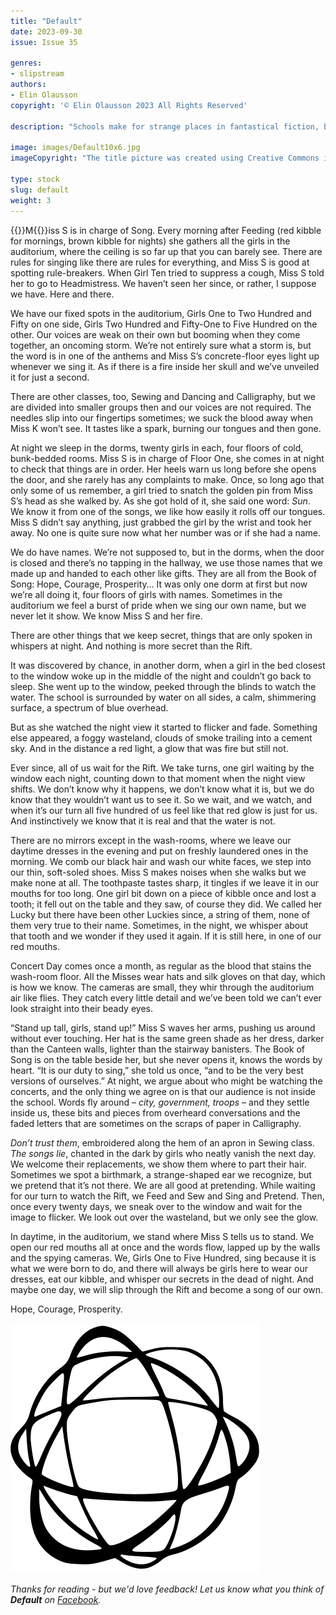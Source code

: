 ```yaml
---
title: "Default"
date: 2023-09-30
issue: Issue 35

genres:
- slipstream
authors:
- Elin Olausson
copyright: '© Elin Olausson 2023 All Rights Reserved'

description: "Schools make for strange places in fantastical fiction, but even real schools are strange places: sometimes small, sometimes sprawling, they too often form the individuals of the future by filing away what makes each pupil distinct. Appropriate, then, that if Elin Olausson's story of a strange cohort has a narrator, it is one who identifies as the whole."

image: images/Default10x6.jpg
imageCopyright: "The title picture was created using Creative Commons images - many thanks to the following creators: [Reshma Mallecha](https://www.pexels.com/photo/yellow-haired-dolls-in-blue-dress-9646343/) and [DreamDigitalArtist](https://pixabay.com/vectors/black-white-pattern-glass-crack-7075971/)."

type: stock
slug: default
weight: 3
---
```


{{<glyph>}}M{{</glyph>}}iss S is in charge of Song. Every morning after Feeding (red kibble for mornings, brown kibble for nights) she gathers all the girls in the auditorium, where the ceiling is so far up that you can barely see. There are rules for singing like there are rules for everything, and Miss S is good at spotting rule-breakers. When Girl Ten tried to suppress a cough, Miss S told her to go to Headmistress. We haven’t seen her since, or rather, I suppose we have. Here and there. 

We have our fixed spots in the auditorium, Girls One to Two Hundred and Fifty on one side, Girls Two Hundred and Fifty-One to Five Hundred on the other. Our voices are weak on their own but booming when they come together, an oncoming storm. We’re not entirely sure what a storm is, but the word is in one of the anthems and Miss S’s concrete-floor eyes light up whenever we sing it. As if there is a fire inside her skull and we’ve unveiled it for just a second. 

There are other classes, too, Sewing and Dancing and Calligraphy, but we are divided into smaller groups then and our voices are not required. The needles slip into our fingertips sometimes; we suck the blood away when Miss K won’t see. It tastes like a spark, burning our tongues and then gone.

At night we sleep in the dorms, twenty girls in each, four floors of cold, bunk-bedded rooms. Miss S is in charge of Floor One, she comes in at night to check that things are in order. Her heels warn us long before she opens the door, and she rarely has any complaints to make. Once, so long ago that only some of us remember, a girl tried to snatch the golden pin from Miss S’s head as she walked by. As she got hold of it, she said one word: *Sun*. We know it from one of the songs, we like how easily it rolls off our tongues. Miss S didn’t say anything, just grabbed the girl by the wrist and took her away. No one is quite sure now what her number was or if she had a name. 

We do have names. We’re not supposed to, but in the dorms, when the door is closed and there’s no tapping in the hallway, we use those names that we made up and handed to each other like gifts. They are all from the Book of Song: Hope, Courage, Prosperity… It was only one dorm at first but now we’re all doing it, four floors of girls with names. Sometimes in the auditorium we feel a burst of pride when we sing our own name, but we never let it show. We know Miss S and her fire. 

There are other things that we keep secret, things that are only spoken in whispers at night. And nothing is more secret than the Rift. 

It was discovered by chance, in another dorm, when a girl in the bed closest to the window woke up in the middle of the night and couldn’t go back to sleep. She went up to the window, peeked through the blinds to watch the water. The school is surrounded by water on all sides, a calm, shimmering surface, a spectrum of blue overhead. 

But as she watched the night view it started to flicker and fade. Something else appeared, a foggy wasteland, clouds of smoke trailing into a cement sky. And in the distance a red light, a glow that was fire but still not. 

Ever since, all of us wait for the Rift. We take turns, one girl waiting by the window each night, counting down to that moment when the night view shifts. We don’t know why it happens, we don’t know what it is, but we do know that they wouldn’t want us to see it. So we wait, and we watch, and when it’s our turn all five hundred of us feel like that red glow is just for us. And instinctively we know that it is real and that the water is not.  

There are no mirrors except in the wash-rooms, where we leave our daytime dresses in the evening and put on freshly laundered ones in the morning. We comb our black hair and wash our white faces, we step into our thin, soft-soled shoes. Miss S makes noises when she walks but we make none at all. The toothpaste tastes sharp, it tingles if we leave it in our mouths for too long. One girl bit down on a piece of kibble once and lost a tooth; it fell out on the table and they saw, of course they did. We called her Lucky but there have been other Luckies since, a string of them, none of them very true to their name. Sometimes, in the night, we whisper about that tooth and we wonder if they used it again. If it is still here, in one of our red mouths.

Concert Day comes once a month, as regular as the blood that stains the wash-room floor. All the Misses wear hats and silk gloves on that day, which is how we know. The cameras are small, they whir through the auditorium air like flies. They catch every little detail and we’ve been told we can’t ever look straight into their beady eyes. 

“Stand up tall, girls, stand up!” Miss S waves her arms, pushing us around without ever touching. Her hat is the same green shade as her dress, darker than the Canteen walls, lighter than the stairway banisters. The Book of Song is on the table beside her, but she never opens it, knows the words by heart. “It is our duty to sing,” she told us once, “and to be the very best versions of ourselves.” At night, we argue about who might be watching the concerts, and the only thing we agree on is that our audience is not inside the school. Words fly around – *city, government, troops* – and they settle inside us, these bits and pieces from overheard conversations and the faded letters that are sometimes on the scraps of paper in Calligraphy.

*Don’t trust them*, embroidered along the hem of an apron in Sewing class. *The songs lie*, chanted in the dark by girls who neatly vanish the next day. We welcome their replacements, we show them where to part their hair. Sometimes we spot a birthmark, a strange-shaped ear we recognize, but we pretend that it’s not there. We are all good at pretending. While waiting for our turn to watch the Rift, we Feed and Sew and Sing and Pretend. Then, once every twenty days, we sneak over to the window and wait for the image to flicker. We look out over the wasteland, but we only see the glow.

In daytime, in the auditorium, we stand where Miss S tells us to stand. We open our red mouths all at once and the words flow, lapped up by the walls and the spying cameras. We, Girls One to Five Hundred, sing because it is what we were born to do, and there will always be girls here to wear our dresses, eat our kibble, and whisper our secrets in the dead of night. And maybe one day, we will slip through the Rift and become a song of our own.

Hope, Courage, Prosperity.

![Orbit-lrg](images/Orbit.svg)

*Thanks for reading - but we'd love feedback! Let us know what you think of **Default** on [Facebook](https://www.facebook.com/MythaxisMagazine/posts/889664256499895).*
